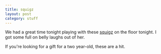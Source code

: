 ```yaml
---
title: squigz
layout: post
category: stuff
---
```


We had a great time tonight playing with these [squigz](https://amzn.to/30squQi) on the floor tonight. I got some full on belly laughs out of her.

If you're looking for a gift for a two year-old, these are a hit.